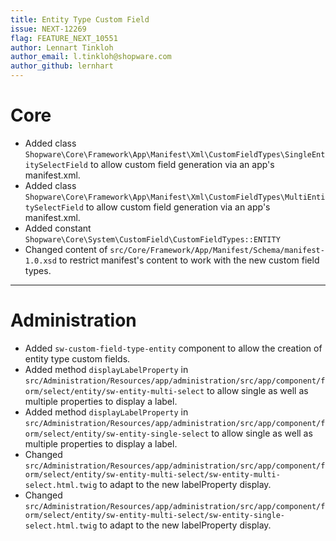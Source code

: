 ```yaml
---
title: Entity Type Custom Field
issue: NEXT-12269
flag: FEATURE_NEXT_10551
author: Lennart Tinkloh
author_email: l.tinkloh@shopware.com 
author_github: lernhart
---
```

# Core
* Added class `Shopware\Core\Framework\App\Manifest\Xml\CustomFieldTypes\SingleEntitySelectField` to allow custom field generation via an app's manifest.xml.
* Added class `Shopware\Core\Framework\App\Manifest\Xml\CustomFieldTypes\MultiEntitySelectField` to allow custom field generation via an app's manifest.xml.
* Added constant `Shopware\Core\System\CustomField\CustomFieldTypes::ENTITY`
* Changed content of `src/Core/Framework/App/Manifest/Schema/manifest-1.0.xsd` to restrict manifest's content to work with the new custom field types.
___
# Administration
* Added `sw-custom-field-type-entity` component to allow the creation of entity type custom fields.
* Added method `displayLabelProperty` in `src/Administration/Resources/app/administration/src/app/component/form/select/entity/sw-entity-multi-select` to allow single as well as multiple properties to display a label.
* Added method `displayLabelProperty` in `src/Administration/Resources/app/administration/src/app/component/form/select/entity/sw-entity-single-select` to allow single as well as multiple properties to display a label.
* Changed `src/Administration/Resources/app/administration/src/app/component/form/select/entity/sw-entity-multi-select/sw-entity-multi-select.html.twig` to adapt to the new labelProperty display.
* Changed `src/Administration/Resources/app/administration/src/app/component/form/select/entity/sw-entity-multi-select/sw-entity-single-select.html.twig` to adapt to the new labelProperty display.
